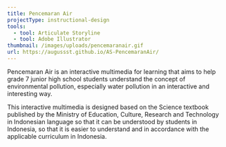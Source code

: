 ```yaml
---
title: Pencemaran Air
projectType: instructional-design
tools:
  - tool: Articulate Storyline
  - tool: Adobe Illustrator
thumbnail: /images/uploads/pencemaranair.gif
url: https://augussst.github.io/AS-PencemaranAir/
---
```

Pencemaran Air is an interactive multimedia for learning that aims to help grade 7 junior high school students understand the concept of environmental pollution, especially water pollution in an interactive and interesting way.

This interactive multimedia is designed based on the Science textbook published by the Ministry of Education, Culture, Research and Technology in Indonesian language so that it can be understood by students in Indonesia, so that it is easier to understand and in accordance with the applicable curriculum in Indonesia.